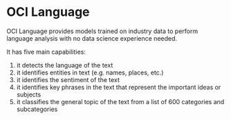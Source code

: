 # OCI Language

OCI Language provides models trained on industry data to perform language analysis with no data science experience needed. 

It has five main capabilities:
1. it detects the language of the text
2. it identifies entities in text (e.g. names, places, etc.)
3. it identifies the sentiment of the text
4. it identifies key phrases in the text that represent the important ideas or subjects
5. it classifies the general topic of the text from a list of 600 categories and subcategories